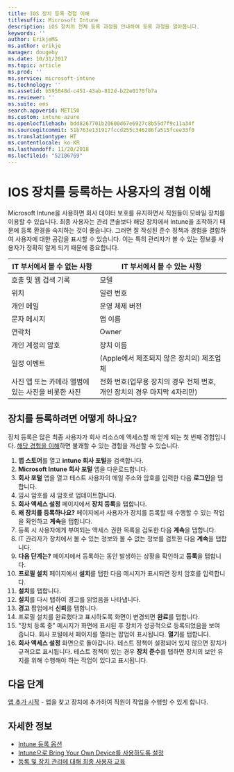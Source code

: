 ```yaml
---
title: IOS 장치 등록 경험 이해
titlesuffix: Microsoft Intune
description: iOS 장치의 전체 등록 과정을 안내하여 등록 과정을 알아봅니다.
keywords: ''
author: ErikjeMS
ms.author: erikje
manager: dougeby
ms.date: 10/31/2017
ms.topic: article
ms.prod: ''
ms.service: microsoft-intune
ms.technology: ''
ms.assetid: b595848d-c451-43ab-812d-b22e0170fb7a
ms.reviewer: ''
ms.suite: ems
search.appverid: MET150
ms.custom: intune-azure
ms.openlocfilehash: bdd8267701b20600d67e6927c8b55d7f9c11a34f
ms.sourcegitcommit: 51b763e131917fccd255c346286fa515fcee33f0
ms.translationtype: HT
ms.contentlocale: ko-KR
ms.lasthandoff: 11/20/2018
ms.locfileid: "52186769"
---
```

# <a name="understand-the-users-experience-enrolling-an-ios-device"></a>IOS 장치를 등록하는 사용자의 경험 이해

Microsoft Intune을 사용하면 회사 데이터 보호를 유지하면서 직원들이 모바일 장치를 이용할 수 있습니다. 최종 사용자는 관리 콘솔보다 해당 장치에서 Intune을 조작하기 때문에 등록 환경을 숙지하는 것이 좋습니다. 그러면 잘 작성된 준수 정책과 경험을 결합하여 사용자에 대한 공감을 표시할 수 있습니다. 이는 특히 관리자가 볼 수 있는 정보를 사용자가 정확히 알게 되기 때문에 중요합니다.

| IT 부서에서 볼 수 없는 사항 | IT 부서에서 볼 수 있는 사항 |
|---|---|
| 호출 및 웹 검색 기록 | 모델 |
| 위치 | 일련 번호 |
| 개인 메일 | 운영 체제 버전 |
| 문자 메시지 | 앱 이름 |
| 연락처 | Owner |
| 개인 계정의 암호 | 장치 이름 |
| 일정 이벤트 | (Apple에서 제조되지 않은 장치의) 제조업체 |
| 사진 앱 또는 카메라 앨범에 있는 사진을 비롯한 사진 | 전화 번호(업무용 장치의 경우 전체 번호, 개인 장치의 경우 마지막 4자리만) |

## <a name="how-do-i-enroll-a-device"></a>장치를 등록하려면 어떻게 하나요?

장치 등록은 많은 최종 사용자가 회사 리소스에 액세스할 때 얻게 되는 첫 번째 경험입니다. [해당 경험을 이해](end-user-educate.md)하면 불쾌할 수 있는 경험을 개선할 수 있습니다.

1. **앱 스토어**를 열고 **intune 회사 포털**을 검색합니다.
2. **Microsoft Intune 회사 포털** 앱을 다운로드합니다.
3. **회사 포털** 앱을 열고 테스트 사용자의 메일 주소와 암호를 입력한 다음 **로그인**을 탭합니다.
4. 임시 암호를 새 암호로 업데이트합니다.
5. **회사 액세스 설정** 페이지에서 **장치 등록**을 탭합니다.
6. **왜 장치를 등록하나요?** 페이지에서 사용자가 장치를 등록할 때 수행할 수 있는 작업을 확인하고 **계속**을 탭합니다.
7. 등록 시 사용자에게 부여되는 액세스 권한 목록을 검토한 다음 **계속**을 탭합니다.
8. IT 관리자가 장치에서 볼 수 있는 정보와 볼 수 없는 정보를 검토한 다음 **계속**을 탭합니다.
9. **다음 단계는?** 페이지에서 등록하는 동안 발생하는 상황을 확인하고 **등록**을 탭합니다.
10. **프로필 설치** 페이지에서 **설치**를 탭한 다음 메시지가 표시되면 장치 암호를 입력합니다.
11. **설치**를 탭합니다.
12. **설치**를 다시 탭하여 경고를 읽었음을 나타냅니다.
13. **경고** 팝업에서 **신뢰**를 탭합니다.
14. 프로필 설치를 완료했다고 표시하도록 화면이 변경되면 **완료**를 탭합니다.
15. "장치 등록 중" 메시지가 화면에 표시된 후 장치가 성공적으로 등록되었음을 보여 줍니다. 회사 포털에서 페이지를 열라는 팝업이 표시됩니다. **열기**를 탭합니다.
16. **회사 액세스 설정** 화면으로 돌아갑니다. 테스트 정책이 설정되어 있지 않으면 장치가 규격으로 표시됩니다. 테스트 정책이 있는 경우 **장치 준수**를 탭하면 장치의 보안 유지를 위해 수행해야 하는 작업이 있다고 표시됩니다.

## <a name="next-steps"></a>다음 단계

[앱 추가 시작](get-started-apps.md) - 앱을 찾고 장치에 추가하여 직원이 작업을 수행할 수 있게 합니다.

## <a name="learn-more"></a>자세한 정보

* [Intune 등록 옵션](enrollment-options.md)
* [Intune으로 Bring Your Own Device를 사용하도록 설정](byod-enable.md)
* [등록 및 장치 관리에 대해 최종 사용자 교육](end-user-educate.md)
